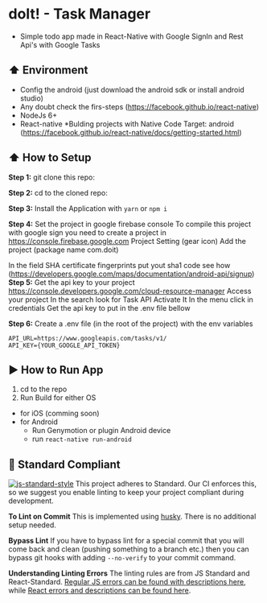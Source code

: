 #  doIt! - Task Manager

* Simple todo app made in React-Native with Google SignIn and Rest Api's with Google Tasks

## :arrow_up: Environment
* Config the android (just download the android sdk or install android studio)
* Any doubt check the firs-steps (https://facebook.github.io/react-native)
* NodeJs 6+
* React-native *Bulding projects with Native Code Target: android (https://facebook.github.io/react-native/docs/getting-started.html)

## :arrow_up: How to Setup

**Step 1:** git clone this repo:

**Step 2:** cd to the cloned repo:

**Step 3:** Install the Application with `yarn` or `npm i`

**Step 4:** Set the project in google firebase console
To compile this project with google sign you need to create a project in https://console.firebase.google.com
Project Setting (gear icon)
Add the project (package name com.doit)

In the field SHA certificate fingerprints put yout sha1 code  see how (https://developers.google.com/maps/documentation/android-api/signup)
**Step 5:** Get the api key to your project https://console.developers.google.com/cloud-resource-manager
Access your project
In the search look for Task API
Activate It
In the menu click in credentials
Get the api key to put in the .env file bellow

**Step 6:** Create a .env file (in the root of the project) with the env variables
```
API_URL=https://www.googleapis.com/tasks/v1/
API_KEY={YOUR_GOOGLE_API_TOKEN}
```

## :arrow_forward: How to Run App
1. cd to the repo
2. Run Build for either OS
  * for iOS (comming soon)
  * for Android
    * Run Genymotion or plugin Android device
    * run `react-native run-android`


## :no_entry_sign: Standard Compliant
[![js-standard-style](https://cdn.rawgit.com/feross/standard/master/badge.svg)](https://github.com/feross/standard)
This project adheres to Standard.  Our CI enforces this, so we suggest you enable linting to keep your project compliant during development.


**To Lint on Commit**
This is implemented using [husky](https://github.com/typicode/husky). There is no additional setup needed.


**Bypass Lint**
If you have to bypass lint for a special commit that you will come back and clean (pushing something to a branch etc.) then you can bypass git hooks with adding `--no-verify` to your commit command.


**Understanding Linting Errors**
The linting rules are from JS Standard and React-Standard.  [Regular JS errors can be found with descriptions here](http://eslint.org/docs/rules/), while [React errors and descriptions can be found here](https://github.com/yannickcr/eslint-plugin-react).


